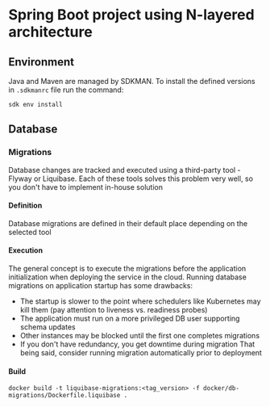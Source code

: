 # Spring Boot project using N-layered architecture

## Environment
Java and Maven are managed by SDKMAN. To install the defined versions in `.sdkmanrc` file run the command:
```shell
sdk env install
```

## Database
### Migrations
Database changes are tracked and executed using a third-party tool - Flyway or Liquibase. Each of these tools solves 
this problem very well, so you don't have to implement in-house solution  
#### Definition
Database migrations are defined in their default place depending on the selected tool
#### Execution
The general concept is to execute the migrations before the application initialization when
deploying the service in the cloud.
Running database migrations on application startup has some drawbacks:
- The startup is slower to the point where schedulers like Kubernetes may kill them (pay attention to liveness vs. readiness probes)
- The application must run on a more privileged DB user supporting schema updates
- Other instances may be blocked until the first one completes migrations
- If you don't have redundancy, you get downtime during migration
  That being said, consider running migration automatically prior to deployment
#### Build
```shell
docker build -t liquibase-migrations:<tag_version> -f docker/db-migrations/Dockerfile.liquibase .
```

